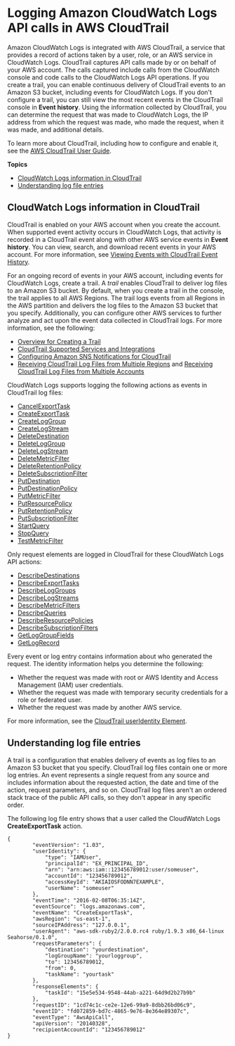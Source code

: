 # Logging Amazon CloudWatch Logs API calls in AWS CloudTrail<a name="logging_cw_api_calls_cwl"></a>

Amazon CloudWatch Logs is integrated with AWS CloudTrail, a service that provides a record of actions taken by a user, role, or an AWS service in CloudWatch Logs\. CloudTrail captures API calls made by or on behalf of your AWS account\. The calls captured include calls from the CloudWatch console and code calls to the CloudWatch Logs API operations\. If you create a trail, you can enable continuous delivery of CloudTrail events to an Amazon S3 bucket, including events for CloudWatch Logs\. If you don't configure a trail, you can still view the most recent events in the CloudTrail console in **Event history**\. Using the information collected by CloudTrail, you can determine the request that was made to CloudWatch Logs, the IP address from which the request was made, who made the request, when it was made, and additional details\. 

To learn more about CloudTrail, including how to configure and enable it, see the [AWS CloudTrail User Guide](https://docs.aws.amazon.com/awscloudtrail/latest/userguide/)\.

**Topics**
+ [CloudWatch Logs information in CloudTrail](#cwl_info_in_ct)
+ [Understanding log file entries](#understanding_cw_log_file_entries_cwl)

## CloudWatch Logs information in CloudTrail<a name="cwl_info_in_ct"></a>

CloudTrail is enabled on your AWS account when you create the account\. When supported event activity occurs in CloudWatch Logs, that activity is recorded in a CloudTrail event along with other AWS service events in **Event history**\. You can view, search, and download recent events in your AWS account\. For more information, see [Viewing Events with CloudTrail Event History](https://docs.aws.amazon.com/awscloudtrail/latest/userguide/view-cloudtrail-events.html)\. 

For an ongoing record of events in your AWS account, including events for CloudWatch Logs, create a trail\. A *trail* enables CloudTrail to deliver log files to an Amazon S3 bucket\. By default, when you create a trail in the console, the trail applies to all AWS Regions\. The trail logs events from all Regions in the AWS partition and delivers the log files to the Amazon S3 bucket that you specify\. Additionally, you can configure other AWS services to further analyze and act upon the event data collected in CloudTrail logs\. For more information, see the following: 
+ [Overview for Creating a Trail](https://docs.aws.amazon.com/awscloudtrail/latest/userguide/cloudtrail-create-and-update-a-trail.html)
+ [CloudTrail Supported Services and Integrations](https://docs.aws.amazon.com/awscloudtrail/latest/userguide/cloudtrail-aws-service-specific-topics.html#cloudtrail-aws-service-specific-topics-integrations)
+ [Configuring Amazon SNS Notifications for CloudTrail](https://docs.aws.amazon.com/awscloudtrail/latest/userguide/getting_notifications_top_level.html)
+ [Receiving CloudTrail Log Files from Multiple Regions](https://docs.aws.amazon.com/awscloudtrail/latest/userguide/receive-cloudtrail-log-files-from-multiple-regions.html) and [Receiving CloudTrail Log Files from Multiple Accounts](https://docs.aws.amazon.com/awscloudtrail/latest/userguide/cloudtrail-receive-logs-from-multiple-accounts.html)

CloudWatch Logs supports logging the following actions as events in CloudTrail log files:
+ [CancelExportTask](https://docs.aws.amazon.com/AmazonCloudWatchLogs/latest/APIReference/API_CancelExportTask.html)
+ [CreateExportTask](https://docs.aws.amazon.com/AmazonCloudWatchLogs/latest/APIReference/API_CreateExportTask.html)
+ [CreateLogGroup](https://docs.aws.amazon.com/AmazonCloudWatchLogs/latest/APIReference/API_CreateLogGroup.html)
+ [CreateLogStream](https://docs.aws.amazon.com/AmazonCloudWatchLogs/latest/APIReference/API_CreateLogStream.html)
+ [DeleteDestination](https://docs.aws.amazon.com/AmazonCloudWatchLogs/latest/APIReference/API_DeleteDestination.html)
+ [DeleteLogGroup](https://docs.aws.amazon.com/AmazonCloudWatchLogs/latest/APIReference/API_DeleteLogGroup.html)
+ [DeleteLogStream](https://docs.aws.amazon.com/AmazonCloudWatchLogs/latest/APIReference/API_DeleteLogStream.html)
+ [DeleteMetricFilter](https://docs.aws.amazon.com/AmazonCloudWatchLogs/latest/APIReference/API_DeleteMetricFilter.html)
+ [DeleteRetentionPolicy](https://docs.aws.amazon.com/AmazonCloudWatchLogs/latest/APIReference/API_DeleteRetentionPolicy.html)
+ [DeleteSubscriptionFilter](https://docs.aws.amazon.com/AmazonCloudWatchLogs/latest/APIReference/API_DeleteSubscriptionFilter.html)
+ [PutDestination](https://docs.aws.amazon.com/AmazonCloudWatchLogs/latest/APIReference/API_PutDestination.html)
+ [PutDestinationPolicy](https://docs.aws.amazon.com/AmazonCloudWatchLogs/latest/APIReference/API_PutDestinationPolicy.html)
+ [PutMetricFilter](https://docs.aws.amazon.com/AmazonCloudWatchLogs/latest/APIReference/API_PutMetricFilter.html)
+ [PutResourcePolicy](https://docs.aws.amazon.com/AmazonCloudWatchLogs/latest/APIReference/API_PutResourcePolicy.html)
+ [PutRetentionPolicy](https://docs.aws.amazon.com/AmazonCloudWatchLogs/latest/APIReference/API_PutRetentionPolicy.html)
+ [PutSubscriptionFilter](https://docs.aws.amazon.com/AmazonCloudWatchLogs/latest/APIReference/API_PutSubscriptionFilter.html)
+ [StartQuery](https://docs.aws.amazon.com/AmazonCloudWatchLogs/latest/APIReference/API_StartQuery.html)
+ [StopQuery](https://docs.aws.amazon.com/AmazonCloudWatchLogs/latest/APIReference/API_StopQuery.html)
+ [TestMetricFilter](https://docs.aws.amazon.com/AmazonCloudWatchLogs/latest/APIReference/API_TestMetricFilter.html)

Only request elements are logged in CloudTrail for these CloudWatch Logs API actions:
+ [DescribeDestinations](https://docs.aws.amazon.com/AmazonCloudWatchLogs/latest/APIReference/API_DescribeDestinations.html)
+ [DescribeExportTasks](https://docs.aws.amazon.com/AmazonCloudWatchLogs/latest/APIReference/API_DescribeExportTasks.html)
+ [DescribeLogGroups](https://docs.aws.amazon.com/AmazonCloudWatchLogs/latest/APIReference/API_DescribeLogGroups.html)
+ [DescribeLogStreams](https://docs.aws.amazon.com/AmazonCloudWatchLogs/latest/APIReference/API_DescribeLogStreams.html)
+ [DescribeMetricFilters](https://docs.aws.amazon.com/AmazonCloudWatchLogs/latest/APIReference/API_DescribeMetricFilters.html)
+ [DescribeQueries](https://docs.aws.amazon.com/AmazonCloudWatchLogs/latest/APIReference/API_DescribeQueries.html)
+ [DescribeResourcePolicies](https://docs.aws.amazon.com/AmazonCloudWatchLogs/latest/APIReference/API_DescribeResourcePolicies.html)
+ [DescribeSubscriptionFilters](https://docs.aws.amazon.com/AmazonCloudWatchLogs/latest/APIReference/API_DescribeSubscriptionFilters.html)
+ [GetLogGroupFields](https://docs.aws.amazon.com/AmazonCloudWatchLogs/latest/APIReference/API_GetLogGroupFields.html)
+ [GetLogRecord](https://docs.aws.amazon.com/AmazonCloudWatchLogs/latest/APIReference/API_GetLogRecord.html)

Every event or log entry contains information about who generated the request\. The identity information helps you determine the following: 
+ Whether the request was made with root or AWS Identity and Access Management \(IAM\) user credentials\.
+ Whether the request was made with temporary security credentials for a role or federated user\.
+ Whether the request was made by another AWS service\.

For more information, see the [CloudTrail userIdentity Element](https://docs.aws.amazon.com/awscloudtrail/latest/userguide/cloudtrail-event-reference-user-identity.html)\.

## Understanding log file entries<a name="understanding_cw_log_file_entries_cwl"></a>

 A trail is a configuration that enables delivery of events as log files to an Amazon S3 bucket that you specify\. CloudTrail log files contain one or more log entries\. An event represents a single request from any source and includes information about the requested action, the date and time of the action, request parameters, and so on\. CloudTrail log files aren't an ordered stack trace of the public API calls, so they don't appear in any specific order\.

The following log file entry shows that a user called the CloudWatch Logs **CreateExportTask** action\.

```
{
        "eventVersion": "1.03",
        "userIdentity": {
            "type": "IAMUser",
            "principalId": "EX_PRINCIPAL_ID",
            "arn": "arn:aws:iam::123456789012:user/someuser",
            "accountId": "123456789012",
            "accessKeyId": "AKIAIOSFODNN7EXAMPLE",
            "userName": "someuser"
        },
        "eventTime": "2016-02-08T06:35:14Z",
        "eventSource": "logs.amazonaws.com",
        "eventName": "CreateExportTask",
        "awsRegion": "us-east-1",
        "sourceIPAddress": "127.0.0.1",
        "userAgent": "aws-sdk-ruby2/2.0.0.rc4 ruby/1.9.3 x86_64-linux Seahorse/0.1.0",
        "requestParameters": {
            "destination": "yourdestination",
            "logGroupName": "yourloggroup",
            "to": 123456789012,
            "from": 0,
            "taskName": "yourtask"
        },
        "responseElements": {
            "taskId": "15e5e534-9548-44ab-a221-64d9d2b27b9b"
        },
        "requestID": "1cd74c1c-ce2e-12e6-99a9-8dbb26bd06c9",
        "eventID": "fd072859-bd7c-4865-9e76-8e364e89307c",
        "eventType": "AwsApiCall",
        "apiVersion": "20140328",
        "recipientAccountId": "123456789012"
}
```